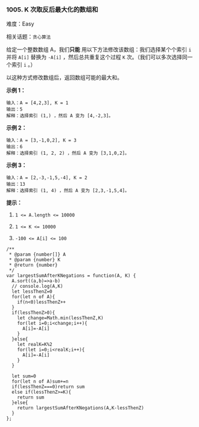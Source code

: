 ### 1005. K 次取反后最大化的数组和

难度：Easy

相关话题：`贪心算法`

给定一个整数数组 A，我们**只能** 用以下方法修改该数组：我们选择某个个索引  `i` 并将  `A[i]`  替换为  `-A[i]` ，然后总共重复这个过程  `K`  次。（我们可以多次选择同一个索引  `i` 。）



以这种方式修改数组后，返回数组可能的最大和。







**示例 1：** 



```
输入：A = [4,2,3], K = 1
输出：5
解释：选择索引 (1,) ，然后 A 变为 [4,-2,3]。
```


**示例 2：** 



```
输入：A = [3,-1,0,2], K = 3
输出：6
解释：选择索引 (1, 2, 2) ，然后 A 变为 [3,1,0,2]。
```


**示例 3：** 



```
输入：A = [2,-3,-1,5,-4], K = 2
输出：13
解释：选择索引 (1, 4) ，然后 A 变为 [2,3,-1,5,4]。
```






**提示：** 




1.  `1 <= A.length <= 10000` 

2.  `1 <= K <= 10000` 

3.  `-100 <= A[i] <= 100` 




```
/**
 * @param {number[]} A
 * @param {number} K
 * @return {number}
 */
var largestSumAfterKNegations = function(A, K) {
  A.sort((a,b)=>a-b)
  // console.log(A,K)
  let lessThenZ=0
  for(let n of A){
    if(n<0)lessThenZ++
  }
  if(lessThenZ>0){
    let change=Math.min(lessThenZ,K)
    for(let i=0;i<change;i++){
      A[i]=-A[i]
    }    
  }else{
    let realK=K%2
    for(let i=0;i<realK;i++){
      A[i]=-A[i]
    }
  }

  let sum=0
  for(let n of A)sum+=n
  if(lessThenZ===0)return sum
  else if(lessThenZ>=K){
    return sum
  }else{
    return largestSumAfterKNegations(A,K-lessThenZ)
  }
};
```

